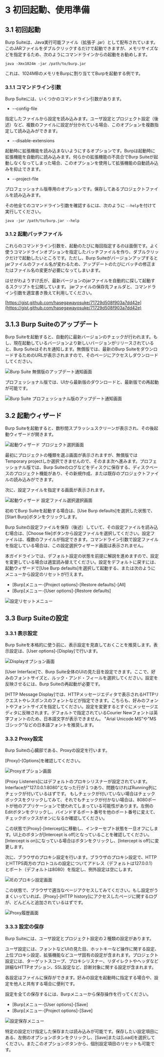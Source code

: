 # 3 初回起動、使用準備

## 3.1 初回起動

Burp Suiteは、Java実行可能ファイル（拡張子 .jar）として配布されています。
このJARファイルをダブルクリックするだけで起動できますが、メモリサイズなどを指定するため、次のようにコマンドラインからの起動をお勧めします。

```
java -Xmx1024m -jar /path/to/burp.jar
```

これは、1024MBのメモリをBurpに割り当ててBurpを起動する例です。

### 3.1.1 コマンドライン引数

Burp Suiteには、いくつかのコマンドライン引数があります。

* --config-file

指定したファイルから設定を読み込みます。ユーザ設定とプロジェクト設定（後述）など、複数のファイルに設定が分かれている場合、このオプションを複数指定して読み込みができます。

* --disable-extensions

起動時に拡張機能を読み込まないようにするオプションです。Burpは起動時に拡張機能を自動的に読み込みます。何らかの拡張機能の不具合でBurp Suiteが起動しなくなってしまった場合、このオプションを使用して拡張機能の自動読み込みを抑止できます。

* --project-file

プロフェッショナル版専用のオプションです。保存してあるプロジェクトファイルを読み込みます。

その他全てのコマンドライン引数を確認するには、次のように ```--help```を付けて実行してください。

```
java -jar /path/to/burp.jar --help
```

### 3.1.2 起動バッチファイル

これらのコマンドライン引数を、起動のたびに毎回指定するのは面倒です。よく使うコマンドラインオプションを指定したバッチファイルを作り、ダブルクリックだけで起動したいところです。ただし、Burp Suiteがバージョンアップするとjarファイルのファイル名が変わるため、アップデートのたびにバッチの修正またはファイル名の変更が必要になってしまいます。

はせがわようすけ氏が、最新バージョンのjarファイルを自動的に探して起動するスクリプトを公開しています。
jarファイルの保存先フォルダと、コマンドライン引数を適宜書き換えて利用してください。

[https://gist.github.com/hasegawayosuke/71729d508f903a7dd42e](https://gist.github.com/hasegawayosuke/71729d508f903a7dd42e)

## 3.1.3 Burp Suiteのアップデート

Burp Suiteを起動すると、自動的に最新バージョンのチェックが行われます。もし、現在起動しているバージョンより新しいバージョンがリリースされていると、Burp Suiteはそれを通知します。無償版では、最新のBurp SuiteをダウンロードするためのURLが表示されますので、そのページにアクセスしダウンロードしてください。

![Burp Suite 無償版のアップデート通知画面](./img/free_announce.png "Burp Suite 無償版のアップデート通知画面")

プロフェッショナル版では、UIから最新版のダウンロードと、最新版での再起動が可能です。

![Burp Suite プロフェッショナル版のアップデート通知画面](./img/professional_announce.png "Burp Suite プロフェッショナル版のアップデート通知画面")

## 3.2 起動ウィザード

Burp Suiteを起動すると、数秒間スプラッシュスクリーンが表示され、その後起動ウィザードが開きます。

![起動ウィザード プロジェクト選択画面](./img/startmenu_project.png "起動ウィザード プロジェクト選択画面")

最初にプロジェクトの種類を選ぶ画面が表示されますが、無償版ではTemporary projectしか選択できませんので、そのまま次へ進みます。プロフェッショナル版では、Burp Suiteのログなどをディスクに保存する、ディスクベースのプロジェクト機能があり、その新規作成、または既存のプロジェクトファイルの読み込みができます。

次に、設定ファイルを指定する画面が表示されます。

![起動ウィザード 設定ファイル選択選択画面](./img/startmenu_settings.png "起動ウィザード 設定ファイル選択選択画面")

初めてBurp Suiteを起動する場合は、[Use Burp defaults]を選択した状態で、[Start Burp]ボタンをクリックします。

Burp Suiteの設定ファイルを保存（後述）していて、その設定ファイルを読み込む場合は、[Choose file]ボタンから設定ファイルを選択してください。設定ファイルは、複数のファイルが指定できます。コマンドライン引数で設定ファイルを指定している場合は、この設定選択ウィザード画面は表示されません。

本ガイドラインでは、デフォルト設定の状態を前提に解説を進めますので、設定を変更している場合は適宜読み替えてください。設定をデフォルトに戻すには、起動ウィザードで[Use Burp defaults]を選択して起動する、または次のようにメニューから設定のリセットが行えます。

* [Burp]メニュー-[Project options]-[Restore defaults]-[All]
* [Burp]メニュー-[User options]-[Restore defaults]

![設定リセットメニュー](./img/useroptions_restore.png)

## 3.3 Burp Suiteの設定

### 3.3.1 表示設定

Burp Suiteを本格的に使う前に、表示設定を見直しておくことを推奨します。表示設定は、[User options]-[Display]で行います。

![Displayオプション画面](./img/useroption_display.png "Displayオプション画面")

[User Interface]で、Burp Suite全体のUIの見た目を設定できます。ここで、好みのフォントサイズと、ルック・アンド・フィールを選択してください。設定を反映させるには、Burp Suiteの再起動が必要です。

[HTTP Message Display]では、HTTPメッセージエディタで表示されるHTTPリクエストやレスポンスのフォントなどが指定できます。こちらも、好みのフォントやフォントサイズを指定してください。設定を変更するとすぐにメッセージエディタに反映されます。デフォルトで指定されているCourier Newフォントは英字フォントのため、日本語文字が表示できません。
"Arial Unicode MS"や"MS ゴシック"などの日本語フォントを推奨します。

### 3.3.2 Proxy設定

Burp Suiteの心臓部である、Proxyの設定を行います。

[Proxy]-[Options]を確認してください。

![Proxyオプション画面](./img/proxy_options.png "Proxyオプション画面")

[Proxy Listeners]にはデフォルトのプロキシリスナーが設定されています。Interfaceが"127.0.0.1:8080"となった行が１つあり、問題なければRunning列にチェックが付いているはずです。
もしチェックが付いていない場合はチェックボックスをクリックしてみて、それでもチェックが付かない場合は、8080ポートが他のアプリケーションで使われてしまっている可能性があります。左側のEditボタンをクリックし、バインドするポート番号を他のポート番号に変えて、チェックボックスがオンになるか確認してください。

この状態で[Proxy]-[Intercept]に移動し、インターセプト状態を一旦オフにします。UI上のボタンが[Intercept is off]となっていることを確認してください。[Intercept is on]になっている場合はボタンをクリックし、[Intercept is off]に変更します。

次に、ブラウザのプロキシ設定を行います。ブラウザのプロキシ設定で、HTTPとHTTPS両方のプロトコルの設定についてアドレス（デフォルトは127.0.0.1）とポート（デフォルトは8080）を指定し、例外設定は空にします。

![IEのプロキシ設定画面](./img/firefox_proxy.png "IEのプロキシ設定画面")

この状態で、ブラウザで適当なページアクセスしてみてください。もし設定がうまくいっていれば、[Proxy]-[HTTP history]にアクセスしたページに関するログが、どんどんと追加されているはずです。

![Proxy履歴画面](./img/http_history.png "Proxy履歴画面")

### 3.3.3 設定の保存
Burp Suiteには、ユーザ設定とプロジェクト設定の２種類の設定があります。

ユーザ設定には、フォントなどUIの見た目、ホットキーなど操作に関する設定、上位プロキシ設定、拡張機能などユーザ固有の設定が含まれます。プロジェクト設定には、ターゲットスコープ、プロキシリスナー、リダイレクトやヘッダなど詳細なHTTPオプション、SSL設定など、診断対象に関する設定が含まれます。

各設定はファイルに保存ができます。好みの設定を起動時に指定する場合や、設定を他人と共有する場合に便利です。

設定を全ての保存するには、Burpメニューから保存操作を行ってください。

* [Burp]メニュー-[User options]-[Save]
* [Burp]メニュー-[Project options]-[Save]

![設定保存メニュー](./img/useroptions_save.png "設定保存メニュー")

特定の設定だけ指定した保存または読み込みが可能です。保存したい設定項目にある、左側のオプションボタンをクリックし、[Save]または[Load]を選択してください。またこのオプションボタンから、個別設定項目のリセットも可能です。

